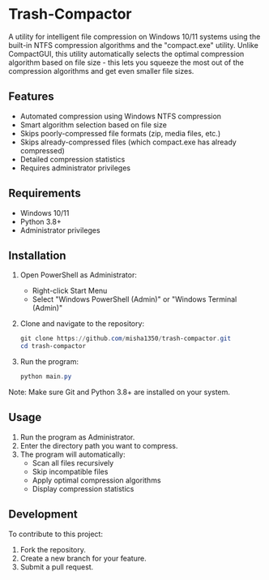 # Trash-Compactor
A utility for intelligent file compression on Windows 10/11 systems using the built-in NTFS compression algorithms and the "compact.exe" utility. Unlike CompactGUI, this utility automatically selects the optimal compression algorithm based on file size - this lets you squeeze the most out of the compression algorithms and get even smaller file sizes.

## Features

- Automated compression using Windows NTFS compression
- Smart algorithm selection based on file size
- Skips poorly-compressed file formats (zip, media files, etc.)
- Skips already-compressed files (which compact.exe has already compressed)
- Detailed compression statistics
- Requires administrator privileges

## Requirements

- Windows 10/11
- Python 3.8+
- Administrator privileges

## Installation

1. Open PowerShell as Administrator:
    - Right-click Start Menu
    - Select "Windows PowerShell (Admin)" or "Windows Terminal (Admin)"

2. Clone and navigate to the repository:
    ```powershell
    git clone https://github.com/misha1350/trash-compactor.git
    cd trash-compactor
    ```

3. Run the program:
    ```powershell
    python main.py
    ```

Note: Make sure Git and Python 3.8+ are installed on your system.

## Usage

1. Run the program as Administrator.
2. Enter the directory path you want to compress.
3. The program will automatically:
    - Scan all files recursively
    - Skip incompatible files
    - Apply optimal compression algorithms
    - Display compression statistics

## Development

To contribute to this project:

1. Fork the repository.
2. Create a new branch for your feature.
3. Submit a pull request.